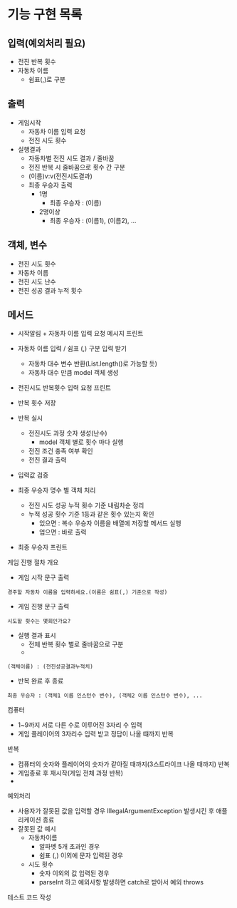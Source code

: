 # 기능 구현 목록

## 입력(예외처리 필요)
- 전진 반복 횟수
- 자동차 이름
  - 쉼표(,)로 구분

## 출력
- 게임시작
  - 자동차 이름 입력 요청 
  - 전진 시도 횟수
- 실행결과
  - 자동차별 전진 시도 결과 / 줄바꿈
  - 전진 반복 시 줄바꿈으로 횟수 간 구분
  - (이름)v:v(전진시도결과)
  - 최종 우승자 출력
    - 1명
      - 최종 우승자 : (이름)
    - 2명이상
      - 최종 우승자 : (이름1), (이름2), ...

## 객체, 변수
- 전진 시도 횟수 
- 자동차 이름
- 전진 시도 난수
- 전진 성공 결과 누적 횟수

## 메서드
- 시작알림 + 자동차 이름 입력 요청 메시지 프린트
- 자동차 이름 입력 / 쉼표 (,) 구분 입력 받기
  - 자동차 대수 변수 반환(List.length()로 가능할 듯)
  - 자동차 대수 만큼 model 객체 생성
- 전진시도 반복횟수 입력 요청 프린트
- 반복 횟수 저장
- 반복 실시
  - 전진시도 과정 숫자 생성(난수)
    - model 객체 별로 횟수 마다 실행
  - 전진 조건 충족 여부 확인
  - 전진 결과 출력
- 입력값 검증

- 최종 우승자 명수 별 객체 처리
  - 전진 시도 성공 누적 횟수 기준 내림차순 정리
  - 누적 성공 횟수 기준 1등과 같은 횟수 있는지 확인
    - 있으면 : 복수 우승자 이름을 배열에 저장할 메서드 실행
    - 업으면 : 바로 출력
- 최종 우승자 프린트


게임 진행 절차 개요
- 게임 시작 문구 출력
```
경주할 자동차 이름을 입력하세요.(이름은 쉼표(,) 기준으로 작성)
```
- 게임 진행 문구 출력
```
시도할 횟수는 몇회인가요?
```
- 실행 결과 표시
  - 전체 반복 횟수 별로 줄바꿈으로 구분
  -
```
(객체이름) : (전진성공결과누적치)
```

- 반복 완료 후 종료
```
최종 우승자 : (객체1 이름 인스턴수 변수), (객체2 이름 인스턴수 변수), ...
```


컴퓨터
- 1~9까지 서로 다른 수로 이루어진 3자리 수 입력
- 게임 플레이어의 3자리수 입력 받고 정답이 나올 떄까지 반복

반복
- 컴퓨터의 숫자와 플레이어의 숫자가 같아질 때까지(3스트라이크 나올 때까지) 반복
- 게임종료 후 재시작(게임 전체 과정 반복)
-

예외처리
- 사용자가 잘못된 값을 입력할 경우 IllegalArgumentException 발생시킨 후 애플리케이션 종료
- 잘못된 값 예시
  - 자동차이름
    - 알파벳 5개 초과인 경우
    - 쉼표 (,) 이외에 문자 입력된 경우
  - 시도 횟수
    - 숫자 이외의 값 입력된 경우
    - parseInt 하고 예외사항 발생하면 catch로 받아서 예외 throws

테스트 코드 작성
